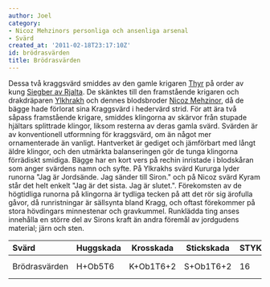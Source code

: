 ```yaml
---
author: Joel
category:
- Nicoz Mehzinors personliga och ansenliga arsenal
- Svärd
created_at: '2011-02-18T23:17:10Z'
id: brödrasvärden
title: Brödrasvärden
---
```

Dessa två kraggsvärd smiddes av den gamle krigaren [Thyr] på order av kung [Siegber av Rjalta]. De skänktes till den framstående krigaren och drakdräparen [Ylkhrakh] och dennes blodsbroder [Nicoz Mehzinor], då de bägge hade förlorat sina Kraggsvärd i hedervärd strid. För att ära två såpass framstående krigare, smiddes klingorna av skärvor från stupade hjältars splittrade klingor, liksom resterna av deras gamla svärd.
Svärden är av konventionell utformning för kraggsvärd, om än något mer ornamenterade än vanligt. Hantverket är gediget och jämförbart med långt äldre klingor, och den utmärkta balanseringen gör de tunga klingorna förrädiskt smidiga. Bägge har en kort vers på rechin inristade i blodskåran som anger svärdens namn och syfte. På Ylkrakhs svärd Kururga lyder runorna "Jag är Jordsände. Jag sänder till Siron." och på Nicoz svärd Kyram står det helt enkelt "Jag är det sista. Jag är slutet.". Förekomsten av de högtidliga runorna på klingorna är tydliga tecken på att det rör sig ärofulla gåvor, då runristningar är sällsynta bland Kragg, och oftast förekommer på stora hövdingars minnestenar och gravkummel. Runklädda ting anses innehålla en större del av Sirons kraft än andra föremål av jordgudens material; järn och sten.

| Svärd         | Huggskada | Krosskada | Stickskada | STYK | Fattn | BRYT | SI  | Längd  | Vikt   | Pris |
|:--------------|-----------|-----------|------------|------|-------|------|-----|--------|--------|------|
| Brödrasvärden | H+Ob5T6   | K+Ob1T6+2 | S+Ob1T6+2  | 16   | 2H    | 16   | 4/3 | 188 cm | 4,7 kg | \-   |

  [Thyr]: Thyr_den_Gamle
  [Siegber av Rjalta]: Siegber_av_Rjalta
  [Ylkhrakh]: Ylkhrakh
  [Nicoz Mehzinor]: Nicoz_Mehzinor